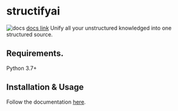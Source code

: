 # structifyai
![docs](https://readthedocs.org/projects/structify/badge/?version=latest)
[docs link](https://structify.readthedocs.io/en/latest/)
Unify all your unstructured knowledged into one structured source.

## Requirements.

Python 3.7+

## Installation & Usage
Follow the documentation [here](https://api.structify.ai).
